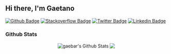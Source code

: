 ## Hi there, I'm Gaetano

[![Github Badge](http://img.shields.io/badge/-Github-black?style=flat-square&logo=github&link=https://github.com/gaebar)](https://github.com/gaebar)
[![Stackoverflow Badge](https://img.shields.io/badge/-Stack%20overflow-FE7A16?style=flat-square&logo=stack-overflow&logoColor=white&link=https://stackoverflow.com/users/8508415/gaetano-barreca)](https://stackoverflow.com/users/8508415/gaetano-barreca)
[![Twitter Badge](https://img.shields.io/badge/-Twitter-0F9D58?style=flat-square&logo=Twitter&logoColor=white&link=https://twitter.com/gaebar1)](https://twitter.com/gaebar1)
[![Linkedin Badge](https://img.shields.io/badge/-LinkedIn-blue?style=flat-square&logo=Linkedin&logoColor=white&link=https://www.linkedin.com/in/gaetanobarreca/)](https://www.linkedin.com/in/gaetanobarreca/)

### Github Stats

<p align="center">
<img align="center" src="https://github-readme-stats.vercel.app/api?username=gaebar&show_icons=true&line_height=21&theme=react&cache_seconds=86400" alt="gaebar's Github Stats" />
<img align="center" src="https://github-readme-stats.vercel.app/api/top-langs/?username=gaebar&theme=react&line_height=27&layout=compact&cache_seconds=86400" />
</p>
